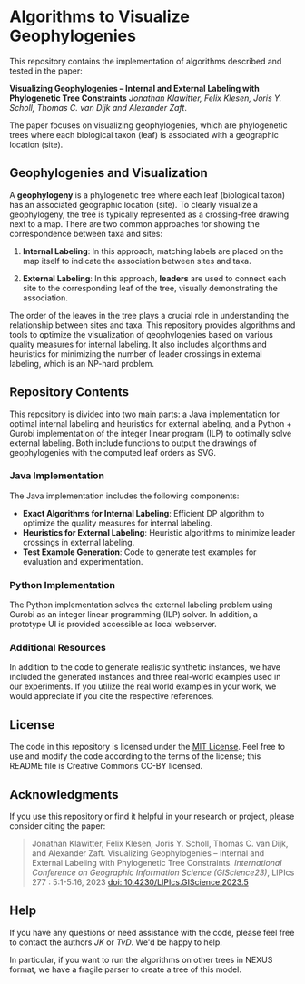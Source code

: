 # Algorithms to Visualize Geophylogenies

This repository contains the implementation of algorithms described and tested in the paper:

**Visualizing Geophylogenies – Internal and External Labeling with Phylogenetic Tree Constraints** *Jonathan Klawitter, Felix Klesen, Joris Y. Scholl, Thomas C. van Dijk and Alexander Zaft*.

The paper focuses on visualizing geophylogenies, which are phylogenetic trees where each biological taxon (leaf) is associated with a geographic location (site). 

## Geophylogenies and Visualization

A **geophylogeny** is a phylogenetic tree where each leaf (biological taxon) has an associated geographic location (site). To clearly visualize a geophylogeny, the tree is typically represented as a crossing-free drawing next to a map. There are two common approaches for showing the correspondence between taxa and sites:

1. **Internal Labeling**: In this approach, matching labels are placed on the map itself to indicate the association between sites and taxa.

2. **External Labeling**: In this approach, **leaders** are used to connect each site to the corresponding leaf of the tree, visually demonstrating the association.

The order of the leaves in the tree plays a crucial role in understanding the relationship between sites and taxa. This repository provides algorithms and tools to optimize the visualization of geophylogenies based on various quality measures for internal labeling. It also includes algorithms and heuristics for minimizing the number of leader crossings in external labeling, which is an NP-hard problem. 

## Repository Contents

This repository is divided into two main parts: a Java implementation for optimal internal labeling and heuristics for external labeling, and a Python + Gurobi implementation of the integer linear program (ILP) to optimally solve external labeling.
Both include functions to output the drawings of geophylogenies with the computed leaf orders as SVG.

### Java Implementation

The Java implementation includes the following components:

- **Exact Algorithms for Internal Labeling**: Efficient DP algorithm to optimize the quality measures for internal labeling.
- **Heuristics for External Labeling**: Heuristic algorithms to minimize leader crossings in external labeling.
- **Test Example Generation**: Code to generate test examples for evaluation and experimentation.

### Python Implementation

The Python implementation solves the external labeling problem using Gurobi as an integer linear programming (ILP) solver. 
In addition, a prototype UI is provided accessible as local webserver.

### Additional Resources

In addition to the code to generate realistic synthetic instances, we have included the generated instances and three real-world examples used in our experiments. 
If you utilize the real world examples in your work, we would appreciate if you cite the respective references.

## License

The code in this repository is licensed under the [MIT License](LICENSE). Feel free to use and modify the code according to the terms of the license; this README file is Creative Commons CC-BY licensed.

## Acknowledgments 

If you use this repository or find it helpful in your research or project, please consider citing the paper:

> Jonathan Klawitter, Felix Klesen, Joris Y. Scholl, Thomas C. van Dijk, and Alexander Zaft. 
> Visualizing Geophylogenies – Internal and External Labeling with Phylogenetic Tree Constraints. 
> *International Conference on Geographic Information Science (GIScience23)*, LIPIcs 277 : 5:1-5:16, 2023 
> [doi: 10.4230/LIPIcs.GIScience.2023.5](https://doi.org/10.4230/LIPIcs.GIScience.2023.5)

## Help

If you have any questions or need assistance with the code, please feel free to contact the authors *JK* or *TvD*. We'd be happy to help. 

In particular, if you want to run the algorithms on other trees in NEXUS format, we have a fragile parser to create a tree of this model. 
